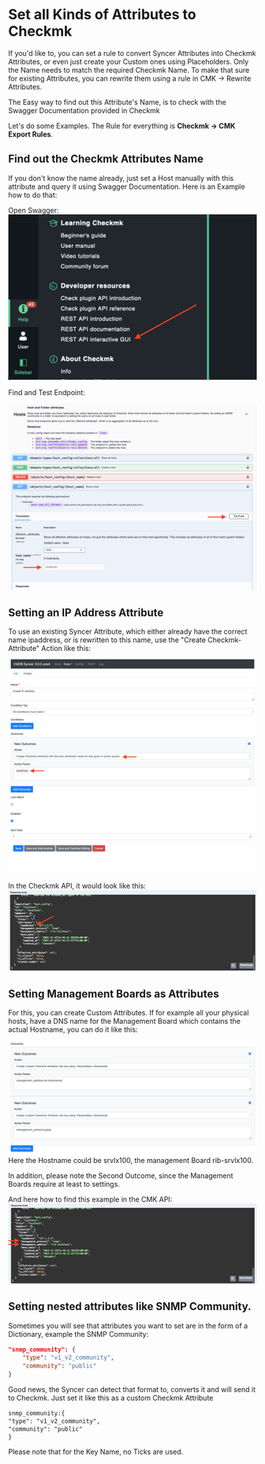 # Set all Kinds of Attributes to Checkmk

If you'd like to, you can set a rule to convert Syncer Attributes into Checkmk Attributes, or even just create your Custom ones using Placeholders. Only the Name needs to match the required Checkmk Name. To make that sure for existing Attributes, you can rewrite them using a rule in CMK → Rewrite Attributes. 

The Easy way to find out this Attribute's Name, is to check with the Swagger Documentation provided in Checkmk

Let's do some Examples.
The Rule for everything is **Checkmk → CMK Export Rules**.

## Find out the Checkmk Attributes Name
If you don't know the name already, just set a Host manually with this attribute and query it using Swagger Documentation.
Here is an Example how to do that:

Open Swagger:
![](img/open_swagger.png)

Find and Test Endpoint:

![](img/api_host_endpoint.png)

## Setting an IP Address Attribute
To use an existing Syncer Attribute, which either already have the correct name ipaddress, or is rewritten to this name, use the "Create Checkmk-Attribute" Action like this:

![](img/outcome_create_attribute.png)

In the Checkmk API, it would look like this:
![](img/api_ipaddress.png)

## Setting Management Boards as Attributes
For this, you can create Custom Attributes. If for example all your physical hosts, have a DNS name for the Management Board which contains the actual Hostname, you can do it like this:

![](img/outcome_custom_attribute.png)
Here the Hostname could be srvlx100, the management Board rib-srvlx100.

In addition, please note the Second Outcome, since the Management Boards require at least to settings.

And here how to find this example in the CMK API:
![](img/api_managementboard.png)


## Setting nested attributes like SNMP Community.
Sometimes you will see that attributes you want to set are in the form of a Dictionary, example the SNMP Community:

``` json
"snmp_community": {  
	"type": "v1_v2_community",  
	"community": "public"  
}
```

Good news, the Syncer can detect that format to, converts it and will send it to Checkmk.
Just set it like this as a custom Checkmk Attribute

```
snmp_community:{
"type": "v1_v2_community",
"community": "public"
}
```

Please note that for the Key Name, no Ticks are used.


